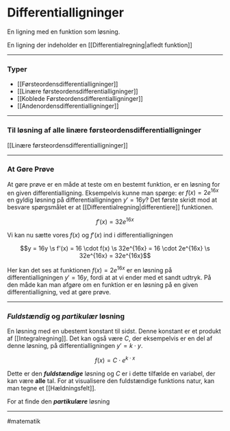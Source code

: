 
# Differentialligninger
En ligning med en funktion som løsning.

En ligning der indeholder en [[Differentialregning|afledt funktion]]

---
### Typer
- [[Førsteordensdifferentialligninger]]
- [[Linære førsteordensdifferentialligninger]]
- [[Koblede Førsteordensdifferentialligninger]]
- [[Andenordensdifferentialligninger]]

---
 
### Til løsning af alle linære førsteordensdifferentialligninger
[[Linære førsteordensdifferentialligninger]]


---

### At Gøre Prøve

At gøre prøve er en måde at teste om en bestemt funktion, er en løsning for en given differentialligning. Eksempelvis kunne man spørge: er $f(x) = 2e^{16x}$ en gyldig løsning på differentialligningen $y' = 16y$? Det første skridt mod at besvare spørgsmålet er at [[Differentialregning|differentiere]] funktionen.


$$f'(x)=32e^{16x}$$

Vi kan nu sætte vores $f(x)$ og $f'(x)$ ind i differentialligningen

$$y = 16y  \s f'(x) = 16 \cdot f(x) \s 32e^{16x} = 16 \cdot 2e^{16x} \s 32e^{16x} = 32e^{16x}$$

Her kan det ses at funktionen $f(x) = 2e^{16x}$ er en løsning på differentialligningen $y'=16y$, fordi at at vi ender med et sandt udtryk. På den måde kan man afgøre om en funktion er en løsning på en given differentialligning, ved at gøre prøve.

---

### *Fuldstændig* og *partikulær* løsning
En løsning med en ubestemt konstant til sidst. Denne konstant er et produkt af [[Integralregning]]. Det kan også være $C$, der eksempelvis er en del af denne løsning, på differentialligningen $y'=k \cdot y$.

$$f(x)=C \cdot e^{k \cdot x}$$

Dette er den ***fuldstændige*** løsning og $C$ er i dette tilfælde en variabel, der kan være **alle** tal. For at visualisere den fuldstændige funktions natur, kan man tegne et [[Hældningsfelt]].

For at finde den ***partikulære*** løsning


---
#matematik 

